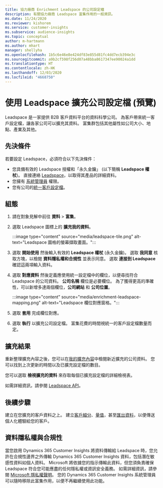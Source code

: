 ```yaml
---
title: 協力廠商 Enrichment Leadspace 的公司設定檔
description: 有關協力廠商 Leadspace 富集作用的一般資訊。
ms.date: 11/24/2020
ms.reviewer: kishorem
ms.service: customer-insights
ms.subservice: audience-insights
ms.topic: conceptual
author: m-hartmann
ms.author: mhart
manager: shellyha
ms.openlocfilehash: 1b5c6e46e8e424df83e855d81fc4dd7ecb394e3c
ms.sourcegitcommit: a9b2cf598f256d07a48bba8617347ee90024a1dd
ms.translationtype: HT
ms.contentlocale: zh-HK
ms.lasthandoff: 12/03/2020
ms.locfileid: "4668750"
---
```

# <a name="enrichment-of-company-profiles-with-leadspace-preview"></a>使用 Leadspace 擴充公司設定檔 (預覽)

Leadspace 是一家提供 B2B 客戶資料平台的資料科學公司。 為客戶帶來統一客戶設定檔，讓各家公司可以擴充其資料。 富集群包括其他屬性如公司大小、地點、產業及其他。

## <a name="prerequisites"></a>先決條件

若要設定 Leadspace，必須符合以下先決條件：

- 您具備有效的 Leadspace 授權和「永久金鑰」 (以下簡稱 **Leadspace 權杖**)。 直接連絡 [Leadspace](https://www.leadspace.com/products/leadspace-on-demand/)，以取得其產品的詳細資料。
- 您擁有 [系統管理員](permissions.md#administrator) 權限。
- 您有公司的[統一客戶設定檔](customer-profiles.md)。

## <a name="configuration"></a>組態

1. 請在對象見解中前往 **資料** > **富集**。

1. 選取 Leadspace 圖標上的 **擴充我的資料**。

   :::image type="content" source="media/leadspace-tile.png" alt-text="Leadspace 圖格的螢幕擷取畫面。":::

1. 選取 **開始使用** 然後輸入有效的 **Leadspace 權杖** (永久金鑰)。 選取 **我同意** 核取方塊，以檢閱 **資料隱私權和合規性** 並表示同意。 選取 **連接到 Leadspace** 確認這兩項輸入資料。

1. 選取 **對應資料** 然後定義應使用統一設定檔中的欄位，以便尋找符合 Leadspace 的公司資料。 **公司名稱** 欄位是必要欄位。 為了獲得更高的準確性，可以新增多達兩個欄位，**公司網站** 和 **公司位置**。

   :::image type="content" source="media/enrichment-leadspace-mapping.png" alt-text="Leadspace 欄位對應窗格。":::
   
1. 選取 **套用** 完成欄位對應。

1. 選取 **執行** 以擴充公司設定檔。 富集花費的時間視統一的客戶設定檔數量而定。

## <a name="enrichment-results"></a>擴充結果

重新整理擴充內容之後，您可以在[我的擴充內容](enrichment-hub.md)中檢閱新近擴充的公司資料。 您可以找到上次更新的時間以及已擴充設定檔的數目。

您可以選取 **檢視擴充的資料** 來存取每個已擴充設定檔的詳細檢視表。

如需詳細資訊，請參閱 [Leadspace API](https://support.leadspace.com/hc/en-us/sections/201997649-API)。

## <a name="next-steps"></a>後續步驟

建立在您擴充的客戶資料之上。 建立[客戶細分](segments.md)、[量值](measures.md)，甚至[匯出資料](export-destinations.md)，以便傳送個人化體驗給您的客戶。

## <a name="data-privacy-and-compliance"></a>資料隱私權與合規性

當您啟用 Dynamics 365 Customer Insights 將資料傳輸給 Leadspace 時，您允許在合規性邊界之外傳輸 Dynamics 365 Customer Insights 資料，包括潛在敏感性資料如個人資料。 Microsoft 將依據您的指示傳輸此資料，但您須負責確保 Leadspace 符合您可能應盡的任何隱私權或資訊安全義務。 如需詳細資訊，請參閱 [Microsoft 隱私權聲明](https://go.microsoft.com/fwlink/?linkid=396732)。
您的 Dynamics 365 Customer Insights 系統管理員可以隨時移除此富集作用，以便不再繼續使用此功能。